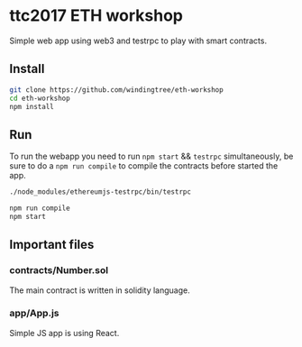 # ttc2017 ETH workshop

Simple web app using web3 and testrpc to play with smart contracts.

## Install

```sh
git clone https://github.com/windingtree/eth-workshop
cd eth-workshop
npm install
```

## Run

To run the webapp you need to run `npm start` && `testrpc` simultaneously,
be sure to do a `npm run compile` to compile the contracts before started the app.

```sh
./node_modules/ethereumjs-testrpc/bin/testrpc

npm run compile
npm start
```

## Important files

### contracts/Number.sol

The main contract is written in solidity language.

### app/App.js

Simple JS app is using React.

